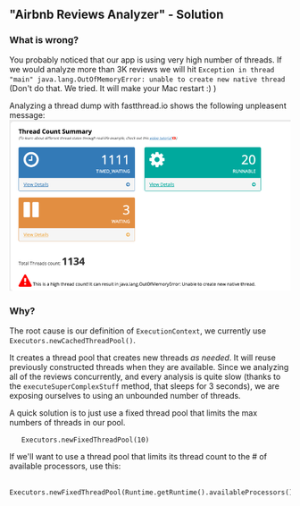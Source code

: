 ## "Airbnb Reviews Analyzer" - Solution

### What is wrong?
You probably noticed that our app is using very high number of threads.
If we would analyze more than 3K reviews we will hit `Exception in thread "main" java.lang.OutOfMemoryError: unable to create new native thread`
(Don't do that. We tried. It will make your Mac restart :) )

Analyzing a thread dump with fastthread.io shows the following unpleasent message:
![High number of threads](threads.png)

### Why?
 
The root cause is our definition of `ExecutionContext`, we currently use `Executors.newCachedThreadPool()`.

It creates a thread pool that creates new threads *as needed*. 
It will reuse previously constructed threads when they are available. Since we analyzing all of the reviews concurrently, 
and every analysis is quite slow (thanks to the `executeSuperComplexStuff` method, that sleeps for 3 seconds), we are exposing ourselves to using an unbounded number of threads.

A quick solution is to just use a fixed thread pool that limits the max numbers of threads in our pool.
```
   Executors.newFixedThreadPool(10)
```

If we'll want to use a thread pool that limits its thread count to the # of available processors, use this:
```
   Executors.newFixedThreadPool(Runtime.getRuntime().availableProcessors())
```
